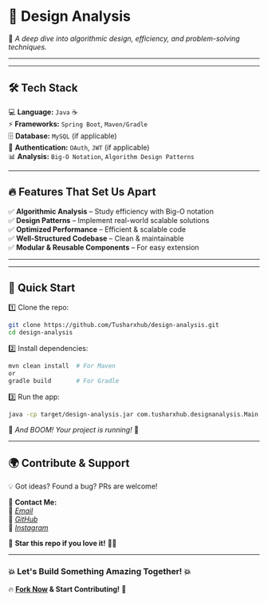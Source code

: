 # **💬 Design Analysis**  
🚀 *A deep dive into algorithmic design, efficiency, and problem-solving techniques.*  


---

---

## **🛠️ Tech Stack**  

💻 **Language:** `Java` ☕  
⚡ **Frameworks:** `Spring Boot`, `Maven/Gradle`  
🗄️ **Database:** `MySQL` (if applicable)  
🔐 **Authentication:** `OAuth`, `JWT` (if applicable)  
📊 **Analysis:** `Big-O Notation`, `Algorithm Design Patterns`  

---

## **🔥 Features That Set Us Apart**  

✅ **Algorithmic Analysis** – Study efficiency with Big-O notation  
✅ **Design Patterns** – Implement real-world scalable solutions  
✅ **Optimized Performance** – Efficient & scalable code  
✅ **Well-Structured Codebase** – Clean & maintainable  
✅ **Modular & Reusable Components** – For easy extension  

---



---

## **🚀 Quick Start**  

1️⃣ Clone the repo:  
```sh
git clone https://github.com/Tusharxhub/design-analysis.git
cd design-analysis
```
  
2️⃣ Install dependencies:  
```sh
mvn clean install  # For Maven
or
gradle build       # For Gradle
```

3️⃣ Run the app:  
```sh
java -cp target/design-analysis.jar com.tusharxhub.designanalysis.Main
```

🚀 *And BOOM! Your project is running!* 🎉  

---

## **🌍 Contribute & Support**  

💡 Got ideas? Found a bug? PRs are welcome!  

📩 **Contact Me:**  
📧 [*Email*](mailto:t.k.d.dey2033929837@gmail.com)  
🔗 [*GitHub*](https://github.com/Tusharxhub)  
📸 [*Instagram*](https://www.instagram.com/tushardevx01/)  

🌟 **Star this repo if you love it!** 🚀💖  

---

### **💥 Let's Build Something Amazing Together! 💥**  

🔥 **[Fork Now](https://github.com/Tusharxhub/design-analysis/fork) & Start Contributing!** 🚀
